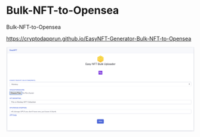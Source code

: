# Bulk-NFT-to-Opensea
Bulk-NFT-to-Opensea


https://cryptodapprun.github.io/EasyNFT-Generator-Bulk-NFT-to-Opensea


<img src="https://github.com/CryptoDappRun/EasyNFT-Generator-Bulk-NFT-to-Opensea/blob/main/screen.png?raw=true">
